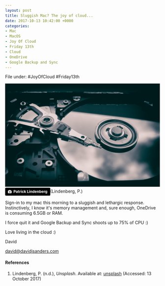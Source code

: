 ```yaml
---
layout: post
title: Sluggish Mac? The joy of cloud...
date: 2017-10-13 10:42:00 +0000
categories:
- Mac
- MacOS
- Joy Of Cloud
- Friday 13th
- Cloud
- OneDrive
- Google Backup and Sync
---
```


File under: #JoyOfCloud #Friday13th

![Hard disk image](/uploads/2017/10/13/patrick-lindenberg-191841.jpg)
<a style="background-color:black;color:white;text-decoration:none;padding:4px 6px;font-family:-apple-system, BlinkMacSystemFont, &quot;San Francisco&quot;, &quot;Helvetica Neue&quot;, Helvetica, Ubuntu, Roboto, Noto, &quot;Segoe UI&quot;, Arial, sans-serif;font-size:12px;font-weight:bold;line-height:1.2;display:inline-block;border-radius:3px;" href="https://unsplash.com/@heapdump?utm_medium=referral&amp;utm_campaign=photographer-credit&amp;utm_content=creditBadge" target="_blank" rel="noopener noreferrer" title="Download free do whatever you want high-resolution photos from Patrick Lindenberg"><span style="display:inline-block;padding:2px 3px;"><svg xmlns="http://www.w3.org/2000/svg" style="height:12px;width:auto;position:relative;vertical-align:middle;top:-1px;fill:white;" viewBox="0 0 32 32"><title></title><path d="M20.8 18.1c0 2.7-2.2 4.8-4.8 4.8s-4.8-2.1-4.8-4.8c0-2.7 2.2-4.8 4.8-4.8 2.7.1 4.8 2.2 4.8 4.8zm11.2-7.4v14.9c0 2.3-1.9 4.3-4.3 4.3h-23.4c-2.4 0-4.3-1.9-4.3-4.3v-15c0-2.3 1.9-4.3 4.3-4.3h3.7l.8-2.3c.4-1.1 1.7-2 2.9-2h8.6c1.2 0 2.5.9 2.9 2l.8 2.4h3.7c2.4 0 4.3 1.9 4.3 4.3zm-8.6 7.5c0-4.1-3.3-7.5-7.5-7.5-4.1 0-7.5 3.4-7.5 7.5s3.3 7.5 7.5 7.5c4.2-.1 7.5-3.4 7.5-7.5z"></path></svg></span><span style="display:inline-block;padding:2px 3px;">Patrick Lindenberg</span></a>(Lindenberg, P.)

Sign-in to my mac this morning to a sluggish and 
lethargic response. Instinctively, I know it's memory 
management and, sure enough, OneDrive is consuming 
6.5GB or RAM. 

I force quit it and Google Backup and Sync shoots 
up to 75% of CPU :)

Love living in the cloud :) 

David

david@davidjsanders.com 

#### References
1. Lindenberg, P. (n.d.), *Unsplash*.
Available at: [unsplash](https://unsplash.com/?utm_source=unsplash&utm_medium=referral&utm_content=creditCopyText)
(Accessed: 13 October 2017)
